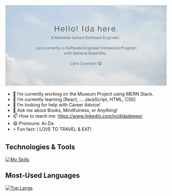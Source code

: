 ![Banner](https://github.com/didadeeee/didadeeee/blob/main/ida_tang_github_1.jpg)

- 🔭 I’m currently working on the Museum Project using MERN Stack.
- 🌱 I’m currently learning [React, ... JavaScript, HTML, CSS]
- 🤔 I’m looking for help with Career Advice!
- 💬 Ask me about Books, Mindfulness, or Anything!
- 📫 How to reach me: https://www.linkedin.com/in/didadeeee/
- 😄 Pronouns: Ai-Da
- ⚡ Fun fact: I LOVE TO TRAVEL & EAT!

## Technologies & Tools
[![My Skills](https://skills.thijs.gg/icons?i=js,html,css,git,mongodb,nodejs,react)](https://skills.thijs.gg)

## Most-Used Languages
[![Top Langs](https://github-readme-stats.vercel.app/api/top-langs/?username=didadeeee&theme=buefy&show_icons=true)](https://github.com/didadeeee/github-readme-stats)
